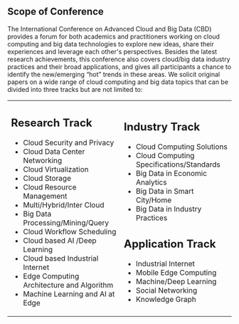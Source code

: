 <h2>Scope of Conference</h2>
<p>The International Conference on Advanced Cloud and Big Data (CBD) provides a forum for both academics and practitioners working on cloud computing and big data technologies to explore new ideas, share their experiences and leverage each other's perspectives. Besides the latest research achievements, this conference also covers cloud/big data industry practices and their broad applications, and gives all participants a chance to identify the new/emerging “hot” trends in these areas. We solicit original papers on a wide range of cloud computing and big data topics that can be divided into three tracks but are not limited to:</p>

<table style="margin-left: auto; margin-right: auto;">
    <tr>
        <td>
            <h2>Research Track</h2>
            <ul>
                <li>Cloud Security and Privacy</li>
                <li>Cloud Data Center Networking</li>
                <li>Cloud Virtualization</li>
                <li>Cloud Storage</li>
                <li>Cloud Resource Management</li>
                <li>Multi/Hybrid/Inter Cloud</li>
                <li>Big Data Processing/Mining/Query</li>
                <li>Cloud Workflow Scheduling</li>
                <li>Cloud based AI /Deep Learning</li>
                <li>Cloud based Industrial Internet</li>
                <li>Edge Computing Architecture and Algorithm</li>
                <li>Machine Learning and AI at Edge</li>
            </ul>
        </td>
        <td>
            <h2>Industry Track</h2>
            <ul>
                <li>Cloud Computing Solutions</li>
                <li>Cloud Computing Specifications/Standards</li>
                <li>Big Data in Economic Analytics</li>
                <li>Big Data in Smart City/Home</li>
                <li>Big Data in Industry Practices</li>
            </ul>
            <h2>Application Track</h2>
            <ul>
<li>	Industrial Internet</li>
<li>	Mobile Edge Computing</li>
<li>	Machine/Deep Learning</li>
<li>	Social Networking</li>
<li>	Knowledge Graph</li>
</ul>
        </td>
    </tr>
</table>

